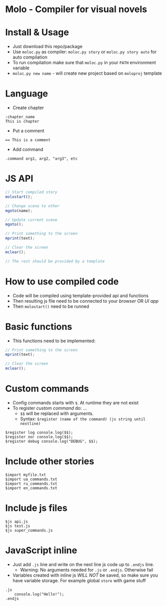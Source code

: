 # Molo - Compiler for visual novels

# Install & Usage
* Just download this repo/package
* Use `moloc.py` as compiler: `moloc.py story` or `moloc.py story auto` for auto compilation
* To run compilation make sure that `moloc.py` in your `PATH` environment variable
* `moloc.py new name` - will create new project based on `moloproj` template

# Language
* Create chapter
```
:chapter_name
This is chapter
```
* Put a comment
```
== This is a comment
```
* Add command
```
.command arg1, arg2, "arg3", etc
```

# JS API
```js
// Start compiled story
molostart();

// Change scene to other
mgoto(name);

// Update current scene
mgoto();

// Print something to the screen
mprint(text);

// Clear the screen
mclear();

// The rest should be provided by a template
```

# How to use compiled code
* Code will be compiled using template-provided api and functions
* Then resulting js file need to be connected to your _browser_ OR _UI app_
* Then `molostart()` need to be runned

# Basic functions
* This functions need to be implemented:
```js
// Print something to the screen
mprint(text);

// Clear the screen
mclear();
```

# Custom commands
* Config commands starts with `$`. At runtime they are not exist
* To register _custom command_ do: ...
    * `$$` will be replaced with arguments.
    * Syntax: `$register (name of the command) (js string until nextline)`
```
$register log console.log($$);
$register лог console.log($$);
$register debug console.log("DEBUG", $$);
```

# Include other stories
```
$import myfile.txt
$import ua_commands.txt
$import ru_commands.txt
$import en_commands.txt
```

# Include js files
```
$js api.js
$js test.js
$js super_commands.js
```

# JavaScript inline
* Just add `.js` line and write on the next line js code up to `.endjs` line.
    * Warning: No arguments needed for `.js` or `.endjs`. Otherwise fail
* Variables created with inline js _WILL NOT_ be saved, so make sure you have variable storage. For example global `store` with game stuff
```
.js
    console.log("Hello!");
.endjs
```